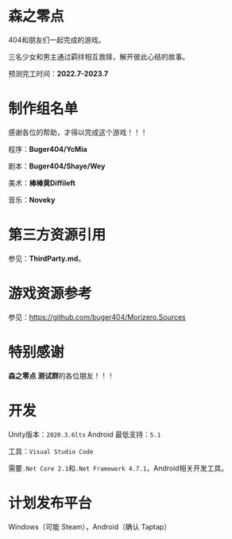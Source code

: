 # 森之零点

404和朋友们一起完成的游戏。

三名少女和男主通过羁绊相互救赎，解开彼此心结的故事。

预测完工时间：**2022.7-2023.7**

# 制作组名单

感谢各位的帮助，才得以完成这个游戏！！！

程序：**Buger404/YcMia**

剧本：**Buger404/Shaye/Wey**

美术：**棒棒黄Diffileft**

音乐：**Noveky**

# 第三方资源引用

参见：**ThirdParty.md**。

# 游戏资源参考

参见：https://github.com/buger404/Morizero.Sources

# 特别感谢

**森之零点 测试群**的各位朋友！！！

# 开发  

Unity版本：`2020.3.6lts`                   Android 最低支持：`5.1` 

工具：`Visual Studio Code `

需要`.Net Core 2.1`和`.Net Framework 4.7.1`，Android相关开发工具。

# 计划发布平台

Windows（可能 Steam），Android（确认 Taptap）